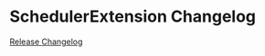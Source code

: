 # SchedulerExtension Changelog

[Release Changelog](https://github.com/spryker/scheduler-extension/releases)
